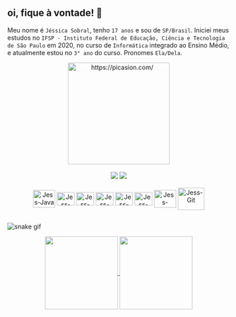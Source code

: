 ## oi, fique à vontade! 🌼
Meu nome é `Jéssica Sobral`, tenho `17 anos` e sou de `SP/Brasil`. Iniciei meus estudos no `IFSP - Instituto Federal de Educação, Ciência e Tecnologia de São Paulo` em 2020, no curso de `Informática` integrado ao Ensino Médio, e atualmente estou no `3° ano` do curso. Pronomes `Ela/Dela`.

<div align="center">
    <a href="https://picasion.com/"><img src="https://i.picasion.com/pic91/74a847060977660e133160cb4a658719.gif" width="230" height="230" border="0" alt="https://picasion.com/" ></a> <br><br>  
</div>

<div align="center">
    <a href = "mailto:jessicasobral5672@gmail.com"><img src="https://img.shields.io/badge/-Gmail-%23333?style=for-the-badge&logo=gmail&logoColor=white" target="_blank"></a>
  <a href="www.linkedin.com/in/jessica-sobral-636718229" target="_blank"><img src="https://img.shields.io/badge/-LinkedIn-%230077B5?style=for-the-badge&logo=linkedin&logoColor=white" target="_blank"></a>
</div>

<div align="center">
    <div style="display: inline_block; align_items: center"><br>
        <img align="center" alt="Jess-Java" height="40" width="50" src="https://cdn.jsdelivr.net/gh/devicons/devicon/icons/java/java-original-wordmark.svg">
        <img align="center" alt="Jess-HTML" height="30" width="40" src="https://cdn.jsdelivr.net/gh/devicons/devicon/icons/html5/html5-original.svg">
        <img align="center" alt="Jess-CSS" height="30" width="40" src="https://cdn.jsdelivr.net/gh/devicons/devicon/icons/css3/css3-original.svg">
        <img align="center" alt="Jess-MySql" height="30" width="40" src="https://cdn.jsdelivr.net/gh/devicons/devicon/icons/mysql/mysql-original.svg">
        <img align="center" alt="Jess-CSharp" height="30" width="40" src="https://cdn.jsdelivr.net/gh/devicons/devicon/icons/csharp/csharp-original.svg">
        <img align="center" alt="Jess-Dotnet" height="30" width="40" src="https://cdn.jsdelivr.net/gh/devicons/devicon/icons/dot-net/dot-net-original-wordmark.svg">
        <img align="center" alt="Jess-Spring" height="40" width="50" src="https://cdn.jsdelivr.net/gh/devicons/devicon/icons/spring/spring-original-wordmark.svg">
        <img align="center" alt="Jess-Git" height="50" width="60" src="https://cdn.jsdelivr.net/gh/devicons/devicon/icons/git/git-original-wordmark.svg">
    </div>
</div>

##

   ![snake gif](https://github.com/jessica-sobral/jessica-sobral/blob/output/github-contribution-grid-snake.svg)
   
<div align="center">
    <a href="https://github.com/jessica-sobral"><img align="center" height="165em" src="https://github-readme-stats.vercel.app/api?username=jessica-sobral&show_icons=true&theme=tokyonight&include_all_commits=true&count_private=true">
    <img align="center" height="165em" src="https://github-readme-stats.vercel.app/api/top-langs/?username=jessica-sobral&layout=compact&langs_count=7&theme=tokyonight"/>
</div>
